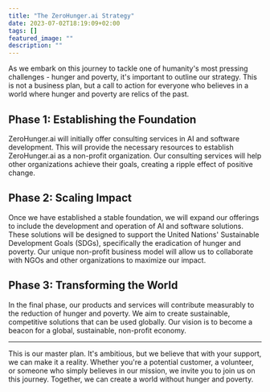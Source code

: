 ```yaml
---
title: "The ZeroHunger.ai Strategy"
date: 2023-07-02T18:19:09+02:00
tags: []
featured_image: ""
description: ""
---
```


As we embark on this journey to tackle one of humanity's most pressing challenges - hunger and poverty, it's important to outline our strategy. This is not a business plan, but a call to action for everyone who believes in a world where hunger and poverty are relics of the past.

## Phase 1: Establishing the Foundation

ZeroHunger.ai will initially offer consulting services in AI and software development. This will provide the necessary resources to establish ZeroHunger.ai as a non-profit organization. Our consulting services will help other organizations achieve their goals, creating a ripple effect of positive change.

## Phase 2: Scaling Impact

Once we have established a stable foundation, we will expand our offerings to include the development and operation of AI and software solutions. These solutions will be designed to support the United Nations' Sustainable Development Goals (SDGs), specifically the eradication of hunger and poverty. Our unique non-profit business model will allow us to collaborate with NGOs and other organizations to maximize our impact.

## Phase 3: Transforming the World

In the final phase, our products and services will contribute measurably to the reduction of hunger and poverty. We aim to create sustainable, competitive solutions that can be used globally. Our vision is to become a beacon for a global, sustainable, non-profit economy.

---

This is our master plan. It's ambitious, but we believe that with your support, we can make it a reality. Whether you're a potential customer, a volunteer, or someone who simply believes in our mission, we invite you to join us on this journey. Together, we can create a world without hunger and poverty.

